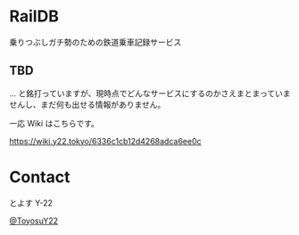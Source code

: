 # RailDB
乗りつぶしガチ勢のための鉄道乗車記録サービス

## TBD
... と銘打っていますが、現時点でどんなサービスにするのかさえまとまっていませんし、まだ何も出せる情報がありません。

一応 Wiki はこちらです。

https://wiki.y22.tokyo/6336c1cb12d4268adca6ee0c

# Contact
とよす Y-22

[@ToyosuY22](https://twitter.com/ToyosuY22)
